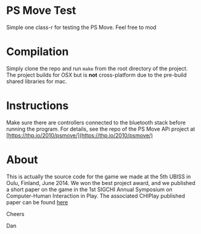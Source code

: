 PS Move Test
==========
Simple one class-r for testing the PS Move. Feel free to mod

Compilation
==========
Simply clone the repo and run `make` from the root directory of the project. The project builds for OSX but is **not** cross-platform due to the pre-build shared libraries for mac.

Instructions
==========
Make sure there are controllers connected to the bluetooth stack before running the program. For details, see the repo of the PS Move APi project at [https://thp.io/2010/psmove/](https://thp.io/2010/psmove/)

About
=====
This is actually the source code for the game we made at the 5th UBISS in Oulu, Finland, June 2014.
We won the best project award, and we published a short paper on the game in the 1st SIGCHI Annual Symposium on Computer-Human Interaction in Play.
The associated CHIPlay published paper can be found [here](http://dx.doi.org/10.1145/2658537.2661309)

Cheers

Dan
